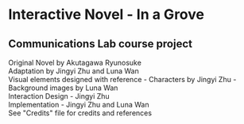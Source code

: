 # Interactive Novel - In a Grove
## Communications Lab course project
Original Novel by Akutagawa Ryunosuke </br>
Adaptation by Jingyi Zhu and Luna Wan </br>
Visual elements designed with reference - Characters by Jingyi Zhu - Background images by Luna Wan </br>
Interaction Design - Jingyi Zhu </br>
Implementation - Jingyi Zhu and Luna Wan </br>
See "Credits" file for credits and references
